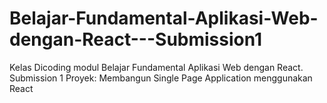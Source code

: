 # Belajar-Fundamental-Aplikasi-Web-dengan-React---Submission1
Kelas Dicoding modul Belajar Fundamental Aplikasi Web dengan React. Submission 1 Proyek: Membangun Single Page Application menggunakan React
